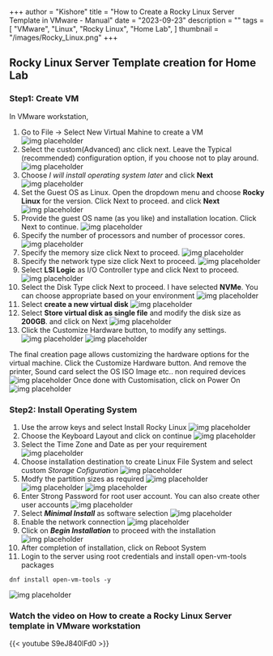 +++
author = "Kishore"
title = "How to Create a Rocky Linux Server Template in VMware - Manual"
date = "2023-09-23"
description = ""
tags = [
    "VMware",
    "Linux",
    "Rocky Linux",
    "Home Lab",
]
thumbnail = "/images/Rocky_Linux.png"
+++

## Rocky Linux Server Template creation for Home Lab

### Step1: Create VM
In VMware workstation,

1. Go to File -> Select New Virtual Mahine to create a VM
![img placeholder](/images/rocky/001.png " ")
2. Select the custom(Advanced) anc click next. Leave the Typical (recommended) configuration option, if you choose not to play around.
![img placeholder](/images/rocky/002.png " ")
3. Choose *I will install operating system later* and click **Next**
![img placeholder](/images/rocky/003.png " ")
4. Set the Guest OS as Linux. Open the dropdown menu and choose **Rocky Linux** for the version. Click Next to proceed. and click **Next**
![img placeholder](/images/rocky/004.png " ")
5. Provide the guest OS name (as you like) and installation location. Click Next to continue.
![img placeholder](/images/rocky/005.png " ")
6. Specify the number of processors and number of processor cores.
![img placeholder](/images/rocky/006.png " ")
7. Specify the memory size click Next to proceed.
![img placeholder](/images/rocky/007.png " ")
8. Specify the network type size click Next to proceed.
![img placeholder](/images/rocky/008.png " ")
9. Select **LSI Logic** as I/O Controller type and click Next to proceed.
![img placeholder](/images/rocky/009.png " ")
10. Select the Disk Type click Next to proceed. I have selected **NVMe**. You can choose appropriate based on your environment
![img placeholder](/images/rocky/010.png " ")
11. Select **create a new virtual disk**
![img placeholder](/images/rocky/011.png " ")
12. Select **Store virtual disk as single file** and modify the disk size as **200GB**. and click on Next
![img placeholder](/images/rocky/012.png " ")
13.  Click the Customize Hardware button, to modify any settings.
![img placeholder](/images/rocky/013.png " ")
![img placeholder](/images/rocky/014.png " ")

The final creation page allows customizing the hardware options for the virtual machine. Click the Customize Hardware button. And remove the printer, Sound card select the OS ISO Image etc.. non required devices
![img placeholder](/images/rocky/015.png " ")
Once done with Customisation, click on Power On
![img placeholder](/images/rocky/016.png " ")

### Step2: Install Operating System

1. Use the arrow keys and select Install Rocky Linux
![img placeholder](/images/rocky/017.png " ")
2. Choose the Keyboard Layout and click on continue
![img placeholder](/images/rocky/018.png " ")
3. Select the Time Zone and Date as per your requirement
![img placeholder](/images/rocky/019.png " ")
4. Choose installation destination to create Linux File System and select custom *Storage Cofiguration*
![img placeholder](/images/rocky/020.png " ")
5. Modfy the partition sizes as required
![img placeholder](/images/rocky/021.png " ")
![img placeholder](/images/rocky/022.png " ")
![img placeholder](/images/rocky/023.png " ")
6. Enter Strong Password for root user account. You can also create other user accounts
![img placeholder](/images/rocky/025.png " ")
7. Select ***Minimal Install*** as software selection
![img placeholder](/images/rocky/024.png " ")
8. Enable the network connection
![img placeholder](/images/rocky/026.png " ")
9. Click on ***Begin Installation*** to proceed with the installation
![img placeholder](/images/rocky/027.png " ")
10. After completion of installation, click on Reboot System
11. Login to the server using root credentials and install open-vm-tools packages
```
dnf install open-vm-tools -y
```
![img placeholder](/images/rocky/028.png " ")

### Watch the video on How to create a Rocky Linux Server template in VMware workstation

{{< youtube S9eJ840lFd0 >}}

<br>
